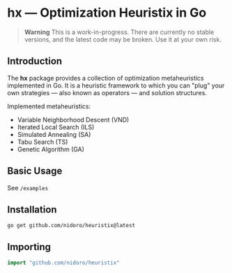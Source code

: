 # hx &mdash; Optimization Heuristix in Go

> **Warning**
> This is a work-in-progress. There are currently no stable versions, and the latest code may be broken. Use it at your own risk.

## Introduction

The **hx** package provides a collection of optimization
metaheuristics implemented in Go. It is a heuristic framework
to which you can "plug" your own strategies &mdash; also known as operators &mdash;
and solution structures.

Implemented metaheuristics:

- Variable Neighborhood Descent (VND)
- Iterated Local Search (ILS)
- Simulated Annealing (SA)
- Tabu Search (TS)
- Genetic Algorithm (GA)

## Basic Usage

See `/examples`

## Installation

```shell
go get github.com/nidoro/heuristix@latest
```

## Importing
```go
import "github.com/nidoro/heuristix"
```

